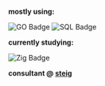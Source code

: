 **mostly using:**

![GO Badge](https://img.shields.io/badge/GO-Language-informational?style=flat&logo=go&logoColor=fafafa&color=bef264) ![SQL Badge](https://img.shields.io/badge/PostgreSQL-DB-informational?style=flat&logo=postgresql&logoColor=fafafa&color=a5f3fc)

**currently studying:**

 ![Zig Badge](https://img.shields.io/badge/Zig-Language-informational?style=flat&logo=zig&logoColor=fafafa&color=bef264) 

 **consultant @ [steig](https://dub.sh/steig-github)**


<!---
caldotdev/caldotdev is a ✨ special ✨ repository because its `README.md` (this file) appears on your GitHub profile.
You can click the Preview link to take a look at your changes.
--->
